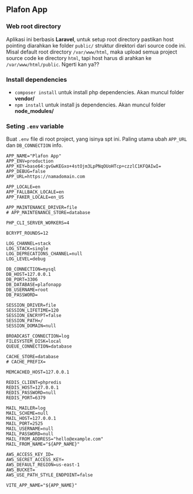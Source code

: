 ## Plafon App

### Web root directory

Aplikasi ini berbasis **Laravel**, untuk setup root directory pastikan host pointing diarahkan ke folder `public/` struktur direktori dari source code ini. Misal default root directory `/var/www/html`, maka upload semua project source code ke directory `html`, tapi host harus di arahkan ke `/var/www/html/public`. Ngerti kan ya??

### Install dependencies

- `composer install` untuk install php dependencies. Akan muncul folder **vendor/**
- `npm install` untuk install js dependencies. Akan muncul folder **node_modules/** 

### Seting `.env` variable

Buat `.env` file di root project, yang isinya spt ini. Paling utama ubah `APP_URL` dan `DB_CONNECTION` info.

```
APP_NAME="Plafon App"
APP_ENV=production
APP_KEY=base64:gvGwKEGxo+4stOjm3LpPNqOUoHTcp+czzlC1KFQAIwI=
APP_DEBUG=false
APP_URL=https://namadomain.com

APP_LOCALE=en
APP_FALLBACK_LOCALE=en
APP_FAKER_LOCALE=en_US

APP_MAINTENANCE_DRIVER=file
# APP_MAINTENANCE_STORE=database

PHP_CLI_SERVER_WORKERS=4

BCRYPT_ROUNDS=12

LOG_CHANNEL=stack
LOG_STACK=single
LOG_DEPRECATIONS_CHANNEL=null
LOG_LEVEL=debug

DB_CONNECTION=mysql
DB_HOST=127.0.0.1
DB_PORT=3306
DB_DATABASE=plafonapp
DB_USERNAME=root
DB_PASSWORD=

SESSION_DRIVER=file
SESSION_LIFETIME=120
SESSION_ENCRYPT=false
SESSION_PATH=/
SESSION_DOMAIN=null

BROADCAST_CONNECTION=log
FILESYSTEM_DISK=local
QUEUE_CONNECTION=database

CACHE_STORE=database
# CACHE_PREFIX=

MEMCACHED_HOST=127.0.0.1

REDIS_CLIENT=phpredis
REDIS_HOST=127.0.0.1
REDIS_PASSWORD=null
REDIS_PORT=6379

MAIL_MAILER=log
MAIL_SCHEME=null
MAIL_HOST=127.0.0.1
MAIL_PORT=2525
MAIL_USERNAME=null
MAIL_PASSWORD=null
MAIL_FROM_ADDRESS="hello@example.com"
MAIL_FROM_NAME="${APP_NAME}"

AWS_ACCESS_KEY_ID=
AWS_SECRET_ACCESS_KEY=
AWS_DEFAULT_REGION=us-east-1
AWS_BUCKET=
AWS_USE_PATH_STYLE_ENDPOINT=false

VITE_APP_NAME="${APP_NAME}"
```
